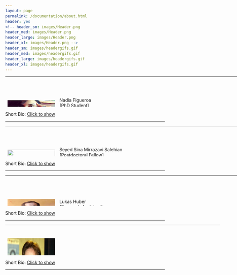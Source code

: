 ```yaml
---
layout: page
permalink: /documentation/about.html
header: yes
<!-- header_sm: images/Header.png
header_med: images/Header.png
header_large: images/Header.png
header_xl: images/Header.png -->
header_sm: images/headergifs.gif
header_med: images/headergifs.gif
header_large: images/headergifs.gif
header_xl: images/headergifs.gif
--- 
```

<!-- #######  YAY, I AM THE SOURCE EDITOR! #########-->
<table style="width: 800px; height: 96px;">
<tbody>
<tr style="height: 83.9333px;">
<td style="width: 150px; height: 210px;">
<h1 style="color: #5e9ca0;"><img src="images/Nadia.jpg" alt="" width="150" height="80" /></h1>
</td>
<td style="width: 575px; height: 83.9333px;">
<div class="speaker-name">Nadia Figueroa</div>
<div class="speaker-affiliation">[PhD Student]</div>
<div class="speaker-affiliation">Learning Algorithms and Systems Laboratory, EPFL</div>
<div class="speaker-affiliation">Email: <a href="mailto:nadia.figueroafernandez@epfl.ch">nadia.figueroafernandez@epfl.ch</a></div>
<div class="speaker-affiliation">Webpage: <a href="http://lasa.epfl.ch/people/member.php?SCIPER=238387">http://lasa.epfl.ch/people/member.php?SCIPER=238387</a></div>
</td>
</tr>
</tbody>
</table>
<p style="color: #5e9ca0;"><span style="color: #000000;">Short Bio: <a href="#" onClick="MyWindow=window.open('/TutorialRSS2018.io//documentation/Nadia.html','pagename','resizable,height=400,width=600'); return false;">Click to show</a></span></p>
<hr />

<table style="width: 800px; height: 96px;">
<tbody>
<tr style="height: 83.9333px;">
<td style="width: 150px; height: 210px;">
<h1 style="color: #5e9ca0;"><img src="images/Sina.JPG" alt="" width="150" height="80" /></h1>
</td>
<td style="width: 575px; height: 83.9333px;">
<div class="speaker-name">Seyed Sina Mirrazavi Salehian</div>
<div class="speaker-affiliation">[Postdoctoral Fellow]</div>
<div class="speaker-affiliation">Learning Algorithms and Systems Laboratory, EPFL</div>
<div class="speaker-affiliation">Email: <a href="mailto:sina.mirrazavi@epfl.ch">sina.mirrazavi@epfl.ch</a></div>
<div class="speaker-affiliation">Webpage: <a href="http://lasa.epfl.ch/people/member.php?SCIPER=233855">http://lasa.epfl.ch/people/member.php?SCIPER=233855</a></div>
</td>
</tr>
</tbody>
</table>
<p style="color: #5e9ca0;"><span style="color: #000000;">Short Bio: <a href="#" onClick="MyWindow=window.open('/TutorialRSS2018.io//documentation/Sina.html','pagename','resizable,height=400,width=600'); return false;">Click to show</a></span></p>
<hr />

<table style="width: 800px; height: 96px;">
<tbody>
<tr style="height: 83.9333px;">
<td style="width: 150px; height: 210px;">
<h1 style="color: #5e9ca0;"><img src="images/Lukas.jpg" alt="" width="150" height="80" /></h1>
</td>
<td style="width: 575px; height: 83.9333px;">
<div class="speaker-name">Lukas Huber</div>
<div class="speaker-affiliation">[Research Assistant]</div>
<div class="speaker-affiliation">Learning Algorithms and Systems Laboratory, EPFL</div>
<div class="speaker-affiliation">Email: <a href="mailto:lukas.huber@epfl.ch">lukas.huber@epfl.ch</a></div>
</td>
</tr>
</tbody>
</table>
<p style="color: #5e9ca0;"><span style="color: #000000;">Short Bio: <a href="#" onClick="MyWindow=window.open('/TutorialRSS2018.io//documentation/Lukas.html','pagename','resizable,height=400,width=600'); return false;">Click to show</a></span></p>
<hr />

<table style="width: 800px; height: 96px;">
<tbody>
<tr style="height: 83.9333px;">
<td style="width: 150px; height: 210px;">
<h1 style="color: #5e9ca0;"><img src="images/Aude.jpg" alt="" width="150" height="210" /></h1>
</td>
<td style="width: 500px; height: 83.9333px;">
<div class="speaker-name">Aude Billard</div>
<div class="speaker-affiliation">[Professor and Lab Director]</div>
<div class="speaker-affiliation">Learning Algorithms and Systems Laboratory, EPFL</div>
<div class="speaker-affiliation">Email: <a href="mailto:aude.billard@epfl.ch">aude.billard@epfl.ch</a></div>
<div class="speaker-affiliation">Webpage: <a href="http://lasa.epfl.ch/people/member.php?SCIPER=115671">http://lasa.epfl.ch/people/member.php?SCIPER=115671</a></div>
</td>
</tr>
</tbody>
</table>
<p style="color: #5e9ca0;"><span style="color: #000000;">Short Bio: <a href="#" onClick="MyWindow=window.open('/TutorialRSS2018.io//documentation/Aude.html','pagename','resizable,height=400,width=600'); return false;">Click to show</a></span></p>
<hr />